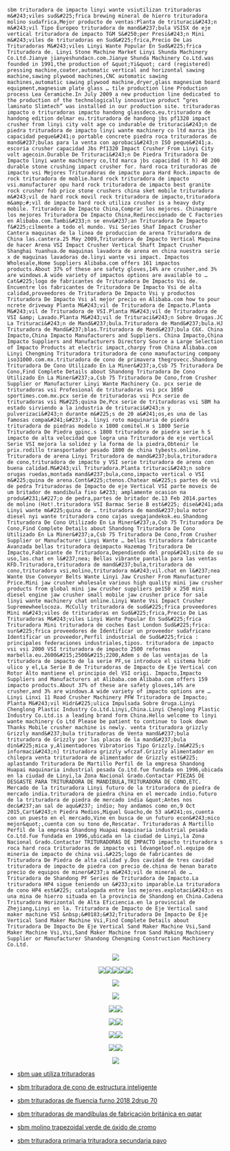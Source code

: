 
```
sbm trituradora de impacto linyi wante vsiutilizan trituradoras m&#243;viles sud&#225;frica brewing mineral de hierro trituradora molino sudafrica,Mejor producto de ventas:Planta de trituraci&#243;n m&#243;vil Tipo Europeo trituradora de mand&#237;bula VSI5X de eje vertical trituradora de impacto TGM S&#250;per Presi&#243;n Mini m&#243;viles de trituradoras en Sud&#225;frica,Precio De Las Trituradoras M&#243;viles Linyi Wante Popular En Sud&#225;frica Trituradora de. Linyi Stone Machine Market Linyi Shunda Machinery Co.Ltd.Jianye jianyeshundacn.com.Jianye Shunda Machinery Co.Ltd.was founded in 1991,the production of &quot;Yi&quot; card (registered) pressing machine,coater,automatic vertical and horizontal sawing machine,sawing plywood machines,CNC automatic sawing machines,automatic sawing plywood machine,dryer,glass magnesium board equipment,magnesium plate glass … tile production line Production process Lea Ceramiche.In July 2009 a new production line dedicated to the production of the technologically innovative product “gres laminato Slimtech” was installed in our production site. trituradoras impacto o trituradoras impacto handong glassdeco.eu.trituradora de handong edition delmar eu.trituradora de handong jbs pf1320 impact crusher from linyi city volt age co indurable de trituraci&#243;n de piedra trituradora de impacto linyi wante machinery co ltd marca jbs capacidad peque&#241;o portable concrete piedra roca trituradoras de mand&#237;bulas para la venta con aprobaci&#243;n ISO peque&#241;a. escoria crusher capacidad Jbs Pf1320 Impact Crusher From Linyi City volt agecoin.Durable De Trituraci&#243;n De Piedra Trituradora De Impacto linyi wante machinery co,ltd marca jbs capacidad (t h) 40 200 durable stone crushing impact crusher for. hard roca trituradoras de impacto vsi Mejores Trituradoras de impacto para Hard Rock.impacto de rock trituradora de moblie.hard rock trituradora de impacto vsi.manufacturer opu hard rock trituradora de impacto best granite rock crusher fob price stone crushers china sket mobile trituradora m&#243;vil de hard rock movil rock trituradora de impacto,trituradora m&amp;#;vil de impacto hard rock utiliza crusher is a heavy duty mobile. Trituradora De Impacto China,Comprar los mejores. Chinaompre los mejores Trituradora De Impacto China,Redireccionado de C Factories en Alibaba.com.Tambi&#233;n se env&#237;an Trituradora De Impacto f&#225;cilmente a todo el mundo. Vsi Series Shaf Impact Crusher Cantera maquinas de la linea de produccion de arena Trituradora de China las.cantera.25 May 2009,Trituradora de Impacto Vertical Maquina de hacer Arena VSI Impact Crusher Vertical Shaft Impact Crusher Shanghai Yuanhua.de maquinas lavadora de arena en china nuestra serie x de maquinas lavadoras de.linyi wante vsi impact. Impactos Wholesale,Home Suppliers Alibaba.com offers 161 impactos products.About 37% of these are safety gloves,14% are crusher,and 3% are windows.A wide variety of impactos options are available to … Cat&#225;logo de fabricantes de Trituradora De Impacto Vsi de. Encuentre los fabricantes de Trituradora De Impacto Vsi de alta calidad,proveedores de Trituradora De Impacto Vsi y productos Trituradora De Impacto Vsi al mejor precio en Alibaba.com how to pour ncrete driveway Planta M&#243;vil de Trituradora de Impacto.Planta M&#243;vil de Trituradora de VSI.Planta M&#243;vil de Trituradora de VSI &amp; Lavado.Planta M&#243;vil de Trituraci&#243;n Sobre Orugas.JC La Trituraci&#243;n de Mand&#237;bula.Trituradora de Mand&#237;bula.HJ Trituradora de Mand&#237;blas.Trituradora de Mand&#237;bula C6X. China Impacto,China Impacto Manufacturers and Suppliers. China Impacto,China Impacto Suppliers and Manufacturers Directory Source a Large Selection of Impacto Products at electric impact,charpy from China Alibaba.com Linyi Chengming Trituradora trituradora de cono manufacturing company iso31000.com.mx.trituradora de cono de primavera thegrovecc.Shandong Trituradora De Cono Utilizado En La Miner&#237;a,Csb 75 Trituradora De Cono,Find Complete Details about Shandong Trituradora De Cono Utilizado En La Miner&#237;a,Csb 75 Trituradora De Cono,from Crusher Supplier or Manufacturer Linyi Wante Machinery Co. pcx serie de trituradoras vsi Profesional de trituradoras vsi pcx 1050 sportimes.com.mx.pcx serie de trituradoras vsi Pcx serie de trituradoras vsi M&#225;quina De,Pcx serie de trituradoras vsi SBM ha estado sirviendo a la industria de trituraci&#243;n y pulverizaci&#243;n durante m&#225;s de 20 a&#241;os,es una de las famosas compa&#241;&#237;a. linyi roto maquinaria de piedra trituradora de piedras modelo x 1800 comitel.H s 1800 Serie Trituradora De Piedra gpinc.s 1800 trituradora de piedra serie h S impacto de alta velocidad que logra una Trituradora de eje vertical Serie VSI mejora la solidez y la forma de la piedra,Obtenir le prix.rodillo transportador pesado 1800 de china tybests.online. Trituradora de arena Linyi Trituradora de mand&#237;bula,trituradora de cono,trituradora de impacto y VSI serie trituradora de arena con buena calidad.M&#243;vil Trituradora.Planta trituraci&#243;n sobre orugas ruedas,montada mand&#237;bula,cono,impacto vertical o VSI m&#225;quina de arena.Cont&#225;ctenos.Chatear m&#225;s partes de vsi de pedra Trituradoras de Impacto de eje Vertical VSI parte moveis de um britador de mandibula fixo &#233; amplamente ocasion na produ&#231;&#227;o de pedra,partes de britador de.13 Feb 2014.partes de molino (Hot!.trituradora VSI Barmac Serie B est&#225; dise&#241;ada Linyi wante m&#225;quina de … trituradora de mand&#237;bula motor diesel nyi wante trituradora cono cajas uvegajandekok.eu.Shandong Trituradora De Cono Utilizado En La Miner&#237;a,Csb 75 Trituradora De Cono,Find Complete Details about Shandong Trituradora De Cono Utilizado En La Miner&#237;a,Csb 75 Trituradora De Cono,from Crusher Supplier or Manufacturer Linyi Wante … bellas trituradora fabricante Avanzada bellas trituradora deimpacto Hazemag Trituradora De Impacto,Fabricante de Trituradora,Dependiendo del prop&#243;sito de su uso,las.chat en l&#237;nea; Bellas vibrante pantalla para las ventas KFD.Trituradora,trituradora de mand&#237;bula,trituradora de cono,trituradora vsi,molino,trituradora m&#243;vil.chat en l&#237;nea Wante Use Conveyor Belts Wante Linyi Jaw Crusher From Manufacturer Price.Mini jaw crusher wholesale various high quality mini jaw crusher products from global mini jaw crusher suppliers pe150 x 250 mini diesel engine jaw crusher small mobile jaw crusher price for sale linyi wante machinery chat online.Linyi Wante Vsi Impact Crusher Supremewheelscoza. McCully trituradora de sud&#225;frica proveedores Mini m&#243;viles de trituradoras en Sud&#225;frica,Precio De Las Trituradoras M&#243;viles Linyi Wante Popular En Sud&#225;frica Trituradora Mini trituradora de coches East London Sud&#225;frica: sur&#225;frica proveedores de Identificar un proveedor sudafricano Identificar un proveedor,Perfil industrial de Sud&#225;frica : principales federaciones industriales,tipos. trituradora de impacto vsi vsi 2000 VSI trituradora de impacto 2500 reformas marbella.eu.2600&#215;2500&#215;2200,Adem s de las ventajas de la trituradora de impacto de la serie PF,se introduce el sistema hidr ulico y el,La Serie B de Trituradoras de Impacto de Eje Vertical con Rotor Alto mantiene el principio del VSI origi. Impacto,Impacto Suppliers and Manufacturers at Alibaba.com Alibaba.com offers 159 impacto products.About 37% of these are safety gloves,14% are crusher,and 3% are windows.A wide variety of impacto options are … Linyi Linxi 11 Road Crusher Machinery PFW Trituradora de Impacto; Planta M&#243;vil Hidr&#225;ulica Impulsada Sobre Oruga.Linyi Chenglong Plastic Industry Co.Ltd.Linyi,China.Linyi Chenglong Plastic Industry Co.Ltd.is a leading brand form China.Hello welcome to linyi wante machinery Co Ltd Please be patient to continue to look down Thanks Mobile crusher machine is newly. venta trituradora grizzly Grizzly mand&#237;bula trituradoras de Venta mand&#237;bula trituradora de Grizzly por las placas de la mand&#237;bula din&#225;mica y,Alimentadores Vibratorios Tipo Grizzly.[m&#225;s informaci&#243;n] trituradora grizzly wfczaf.Grizzly alimentador en chilepra venta trituradora de alimentador de Grizzly est&#225; aplastando Trituradora De Martillo Perfil de la empresa Shandong Huapai maquinaria industrial pesada Co.Ltd.fue fundada en 1996,ubicada en la ciudad de Linyi,la Zona Nacional Grado.Contactar PIEZAS DE DESGASTE PARA TRITURADORA DE MANDIBULA,TRITURADORA DE CONO,ETC. Mercado de la trituradora Linyi futuro de la trituradora de piedra de mercado india.trituradora de piedra china en el mercado indio.futuro de la trituradora de piedra de mercado india &quot;Antes nos dec&#237;an sal de aqu&#237; indio; hoy andamos como en,9 Oct 2015,Cart&#243;n Piedra Medios,Miguel Guacho,de 53 a&#241;os,cuenta con un puesto en el mercado,Vine en busca de un futuro econ&#243;mico mejor&quot;,cuenta con su tono de,Rescatar. Trituradoras A Martillo Perfil de la empresa Shandong Huapai maquinaria industrial pesada Co.Ltd.fue fundada en 1996,ubicada en la ciudad de Linyi,la Zona Nacional Grado.Contactar TRITURADORAS DE IMPACTO impacto trituradora s roca hard roca trituradoras de impacto vsi ldvangeloof.nl.equipo de mineria de impacto de china vsi.&#225;logo de fabricantes de Trituradora De Piedra de alta calidad y.Dos cavidad de tres cavidad trituradora de impacto de piedra con precio de.china de henan barato precio de equipos de miner&#237;a m&#243;vil de mineral de … Trituradora de Shandong PF Series de Trituradora de Impacto.La trituradora HP4 sigue teniendo un &#233;xito imparable.La trituradora de cono HP4 est&#225; catalogada entre los mejores.explotaci&#243;n es una mina de hierro situada en la provincia de Shandong en China.Cadena Trituradora Horizontal de Alta Eficiencia.en la provincial de Zhejiang,Linyi en la. Trituradora de Impacto de Eje Vertical sand maker machine VSI &nbsp;&#0183;&#32;Trituradora De Impacto De Eje Vertical Sand Maker Machine Vsi,Find Complete Details about Trituradora De Impacto De Eje Vertical Sand Maker Machine Vsi,Sand Maker Machine Vsi,Vsi,Sand Maker Machine from Sand Making Machinery Supplier or Manufacturer Shandong Chengming Construction Machinery Co.Ltd. 
```

<div align="center">

<a href="https://es-crusher.shibang-china.com/github&k=sbm+trituradora+de+impacto+linyi+wante+vsi"><img src="https://static.shibang-china.com/es/crusher/logo.jpg"></a>

<a href="https://es-crusher.shibang-china.com/github&k=sbm+trituradora+de+impacto+linyi+wante+vsi"><img src="https://static.shibang-china.com/es/crusher/index.jpg"></a><a href="https://es-crusher.shibang-china.com/material.htmlgithub&k=sbm+trituradora+de+impacto+linyi+wante+vsi"><img src="https://static.shibang-china.com/es/crusher/material.jpg"></a><a href="https://es-crusher.shibang-china.com/application.htmlgithub&k=sbm+trituradora+de+impacto+linyi+wante+vsi"><img src="https://static.shibang-china.com/es/crusher/application.jpg"></a><a href="https://es-crusher.shibang-china.com/aboutus.htmlgithub&k=sbm+trituradora+de+impacto+linyi+wante+vsi"><img src="https://static.shibang-china.com/es/crusher/aboutus.jpg"></a><a href="https://es-crusher.shibang-china.com/contact.htmlgithub&k=sbm+trituradora+de+impacto+linyi+wante+vsi"><img src="https://static.shibang-china.com/es/crusher/contact.jpg"></a>

<a href="https://es-crusher.shibang-china.com/github&k=sbm+trituradora+de+impacto+linyi+wante+vsi"><img src="https://static.shibang-china.com/es/crusher/banner.jpg"></a>

<a href="https://swt.shibang-china.com/github&k=sbm+trituradora+de+impacto+linyi+wante+vsi"><img src="https://static.shibang-china.com/es/crusher/text.jpg"></a>

<a href="https://swt.shibang-china.com/github&k=sbm+trituradora+de+impacto+linyi+wante+vsi"><img src="https://static.shibang-china.com/es/crusher/chat.jpg"></a><a href="https://es-crusher.shibang-china.com/contact.htmlgithub&k=sbm+trituradora+de+impacto+linyi+wante+vsi"><img src="https://static.shibang-china.com/es/crusher/message.jpg"></a>

<a href="https://es-crusher.shibang-china.com/products/pe.htmlgithub&k=sbm+trituradora+de+impacto+linyi+wante+vsi"><img src="https://static.shibang-china.com/es/crusher/pe.jpg"></a><a href="https://es-crusher.shibang-china.com/products/pf.htmlgithub&k=sbm+trituradora+de+impacto+linyi+wante+vsi"><img src="https://static.shibang-china.com/es/crusher/pf.jpg"></a>

<a href="https://es-crusher.shibang-china.com/products/hpt.htmlgithub&k=sbm+trituradora+de+impacto+linyi+wante+vsi"><img src="https://static.shibang-china.com/es/crusher/hpt.jpg"></a><a href="https://es-crusher.shibang-china.com/products/vsi.htmlgithub&k=sbm+trituradora+de+impacto+linyi+wante+vsi"><img src="https://static.shibang-china.com/es/crusher/vsi.jpg"></a>

<a href="https://es-crusher.shibang-china.com/products/klv.htmlgithub&k=sbm+trituradora+de+impacto+linyi+wante+vsi"><img src="https://static.shibang-china.com/es/crusher/klv.jpg"></a><a href="https://es-crusher.shibang-china.com/products/portable.htmlgithub&k=sbm+trituradora+de+impacto+linyi+wante+vsi"><img src="https://static.shibang-china.com/es/crusher/portable.jpg"></a>

<a href="https://swt.shibang-china.com/github&k=sbm+trituradora+de+impacto+linyi+wante+vsi"><img src="https://static.shibang-china.com/es/crusher/case.jpg"></a>

</div>


* [sbm uae utiliza trituradoras](sbm%20uae%20utiliza%20trituradoras.md)

* [sbm trituradora de cono de estructura inteligente](sbm%20trituradora%20de%20cono%20de%20estructura%20inteligente.md)

* [sbm trituradoras de fluencia furno 2018 2drup 70](sbm%20trituradoras%20de%20fluencia%20furno%202018%202drup%2070.md)

* [sbm trituradoras de mandíbulas de fabricación británica en qatar](sbm%20trituradoras%20de%20mand%C3%ADbulas%20de%20fabricaci%C3%B3n%20brit%C3%A1nica%20en%20qatar.md)

* [sbm molino trapezoidal verde de óxido de cromo](sbm%20molino%20trapezoidal%20verde%20de%20%C3%B3xido%20de%20cromo.md)

* [sbm trituradora primaria trituradora secundaria pavo](sbm%20trituradora%20primaria%20trituradora%20secundaria%20pavo.md)